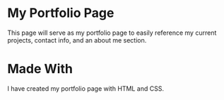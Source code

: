 # My Portfolio Page

This page will serve as my portfolio page to easily reference my current projects, contact info, and an about me section.

# Made With
I have created my portfolio page with HTML and CSS.

